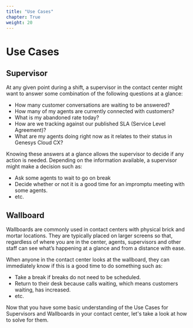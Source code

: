 ```yaml
---
title: "Use Cases"
chapter: True
weight: 20
---
```


# Use Cases
## Supervisor
At any given point during a shift, a supervisor in the contact center might want to answer some combination of the following questions at a glance:
- How many customer conversations are waiting to be answered?
- How many of my agents are currently connected with customers?
- What is my abandoned rate today?
- How are we tracking against our published SLA (Service Level Agreement)?
- What are my agents doing right now as it relates to their status in Genesys Cloud CX?

Knowing these answers at a glance allows the supervisor to decide if any action is needed. Depending on the information available, a supervisor might make a decision  such as:
- Ask some agents to wait to go on break
- Decide whether or not it is a good time for an impromptu meeting with some agents.
- etc.
## Wallboard
Wallboards are commonly used in contact centers with physical brick and mortar locations. They are typically placed on larger screens so that, regardless of where you are in the center, agents, supervisors and other staff can see what’s happening at a glance and from a distance with ease. 

When anyone in the contact center looks at the wallboard, they can immediately know if this is a good time to do something such as:
- Take a break if breaks do not need to be scheduled.
- Return to their desk because calls waiting, which means customers waiting, has increased.
- etc.

Now that you have some basic understanding of the Use Cases for Supervisors and Wallboards in your contact center, let's take a look at how to solve for them.
